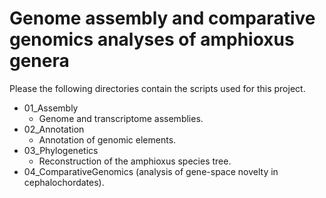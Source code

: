 # Genome assembly and comparative genomics analyses of amphioxus genera

Please the following directories contain the scripts used for this project.
* 01_Assembly
  * Genome and transcriptome assemblies.
* 02_Annotation
  * Annotation of genomic elements.
* 03_Phylogenetics
  * Reconstruction of the amphioxus species tree.
* 04_ComparativeGenomics (analysis of gene-space novelty in cephalochordates).
